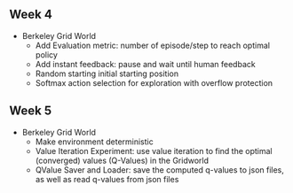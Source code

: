 ## Week 4
- Berkeley Grid World
	- Add Evaluation metric: number of episode/step to reach optimal policy
	- Add instant feedback: pause and wait until human feedback
	- Random starting initial starting position
	- Softmax action selection for exploration with overflow protection

## Week 5
- Berkeley Grid World
	- Make environment deterministic
	- Value Iteration Experiment: use value iteration to find the optimal (converged) values (Q-Values) in the Gridworld
	- QValue Saver and Loader: save the computed q-values to json files, as well as read q-values from json files